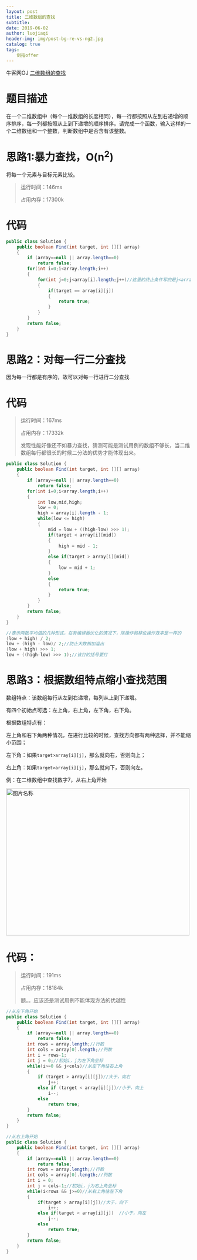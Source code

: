 ```yaml
---
layout: post                          
title: 二维数组的查找                               
subtitle:                             
date: 2019-06-02                      
author: luojiaqi                      
header-img: img/post-bg-re-vs-ng2.jpg 
catalog: true                         
tags:                                 
	剑指offer                              
---
```


牛客网OJ [二维数组的查找](<https://www.nowcoder.com/practice/abc3fe2ce8e146608e868a70efebf62e?tpId=13&tqId=11154&tPage=1&rp=1&ru=/ta/coding-interviews&qru=/ta/coding-interviews/question-ranking>)

# 题目描述

在一个二维数组中（每个一维数组的长度相同），每一行都按照从左到右递增的顺序排序，每一列都按照从上到下递增的顺序排序。请完成一个函数，输入这样的一个二维数组和一个整数，判断数组中是否含有该整数。

# 思路1:暴力查找，O(n<sup>2</sup>)

将每一个元素与目标元素比较。

> 运行时间：146ms
>
> 占用内存：17300k

# 代码

```java
public class Solution {
    public boolean Find(int target, int [][] array)
    {
        if (array==null || array.length==0)
            return false;
        for(int i=0;i<array.length;i++)
        {
            for(int j=0;j<array[i].length;j++)//这里的终止条件写的是j<array[i].length,如果每个一维数组长度不同也没关系
            {								
                if(target == array[i][j])
                {
                    return true;
                }
            }
        }
        return false;
    }
}
```

# 思路2：对每一行二分查找

因为每一行都是有序的，故可以对每一行进行二分查找

# 代码

> 运行时间：167ms
>
> 占用内存：17332k
>
> 发现性能好像还不如暴力查找，猜测可能是测试用例的数组不够长，当二维数组每行都很长的时候二分法的优势才能体现出来。

```java
public class Solution {
    public boolean Find(int target, int [][] array)
    {
        if (array==null || array.length==0)
            return false;
        for(int i=0;i<array.length;i++)
        {
            int low,mid,high;
            low = 0;
            high = array[i].length - 1;
            while(low <= high)
            {
                mid = low + ((high-low) >>> 1);
                if(target < array[i][mid])
                {
                    high = mid - 1;
                }
                else if(target > array[i][mid])
                {
                    low = mid + 1;
                }
                else
                {
                    return true;
                }
            }
        }
        return false;
    }
}
```

```java
//表示两数平均值的几种形式，在有编译器优化的情况下，除操作和移位操作效率是一样的
(low + high) / 2;
low + (high - low)/ 2;//防止大数相加溢出
(low + high) >>> 1;
low + ((high-low) >>> 1);//该打的括号要打
```



# 思路3：根据数组特点缩小查找范围

数组特点：该数组每行从左到右递增，每列从上到下递增。

有四个初始点可选：左上角，右上角，左下角，右下角。

根据数组特点有：

左上角和右下角两种情况，在进行比较的时候，查找方向都有两种选择，并不能缩小范围；

左下角：如果`target>array[i][j]`，那么就向右，否则向上；

右上角：如果`target>array[i][j]`，那么就向下，否则向左。

例：在二维数组中查找数字7，从右上角开始

<img src="https://images0.cnblogs.com/blog2015/381412/201508/172208065662896.jpg" width = "500" height = "400" alt="图片名称" align=center />



# 代码：

> 运行时间：191ms
>
> 占用内存：18184k
>
> 额。。应该还是测试用例不能体现方法的优越性

```java
//从左下角开始
public class Solution {
    public boolean Find(int target, int [][] array)
    {
        if (array==null || array.length==0)
        	return false;
        int rows = array.length;//行数
        int cols = array[0].length;//列数
        int i = rows-1;
        int j = 0;//初始i，j为左下角坐标
        while(i>=0 && j<cols)//从左下角往右上角
        {
            if (target > array[i][j])//大于，向右
                j++;
            else if (target < array[i][j])//小于，向上
                i--;
            else
                return true;
        }
        return false;
    }
}
```



```java
//从右上角开始
public class Solution {
    public boolean Find(int target, int [][] array) 
    {
        if (array==null || array.length==0)
            return false;
        int rows = array.length;//行数
        int cols = array[0].length;//列数
        int i = 0;
        int j = cols-1;//初始i，j为右上角坐标
        while(i<rows && j>=0)//从右上角往左下角
        {
            if(target > array[i][j])//大于，向下
                i++;
            else if(target < array[i][j])  //小于，向左       
                j--;
            else
                return true;
        }
        return false;
    }
}
```

